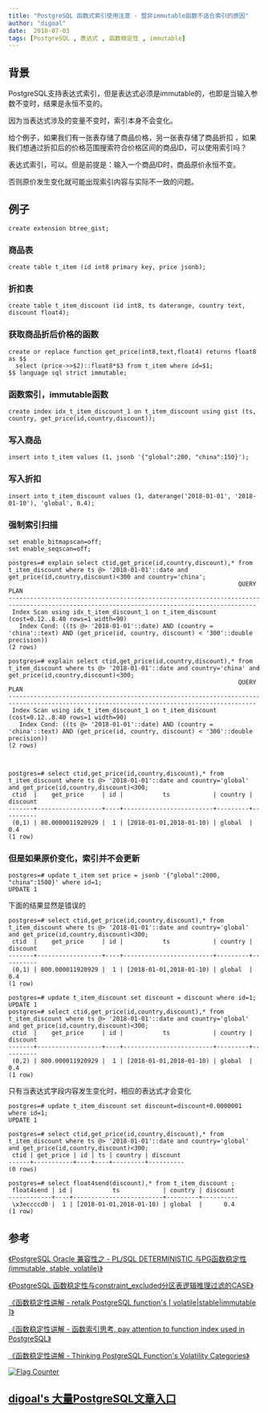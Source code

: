 ```yaml
---
title: "PostgreSQL 函数式索引使用注意 - 暨非immutable函数不适合索引的原因"
author: "digoal"
date:  2018-07-03
tags: [PostgreSQL , 表达式 , 函数稳定性 , immutable]
---
```

## 背景      
PostgreSQL支持表达式索引，但是表达式必须是immutable的，也即是当输入参数不变时，结果是永恒不变的。  
  
因为当表达式涉及的变量不变时，索引本身不会变化。  
  
给个例子，如果我们有一张表存储了商品价格，另一张表存储了商品折扣 ，如果我们想通过折扣后的价格范围搜索符合价格区间的商品ID，可以使用索引吗？  
  
表达式索引，可以。但是前提是：输入一个商品ID时，商品原价永恒不变。  
  
否则原价发生变化就可能出现索引内容与实际不一致的问题。  
  
## 例子  
```  
create extension btree_gist;  
```  
  
### 商品表  
  
```  
create table t_item (id int8 primary key, price jsonb);  
```  
  
### 折扣表  
```  
create table t_item_discount (id int8, ts daterange, country text, discount float4);  
```  
  
### 获取商品折后价格的函数  
```  
create or replace function get_price(int8,text,float4) returns float8 as $$  
  select (price->>$2)::float8*$3 from t_item where id=$1;  
$$ language sql strict immutable;  
```  
  
### 函数索引，immutable函数  
  
```  
create index idx_t_item_discount_1 on t_item_discount using gist (ts, country, get_price(id,country,discount));  
```  
  
### 写入商品  
  
```  
insert into t_item values (1, jsonb '{"global":200, "china":150}');  
```  
  
### 写入折扣  
  
```  
insert into t_item_discount values (1, daterange('2018-01-01', '2018-01-10'), 'global', 0.4);  
```  
  
### 强制索引扫描  
```  
set enable_bitmapscan=off;  
set enable_seqscan=off;  
  
postgres=# explain select ctid,get_price(id,country,discount),* from t_item_discount where ts @> '2018-01-01'::date and get_price(id,country,discount)<300 and country='china';  
                                                                QUERY PLAN                                                                   
-------------------------------------------------------------------------------------------------------------------------------------------  
 Index Scan using idx_t_item_discount_1 on t_item_discount  (cost=0.12..8.40 rows=1 width=90)  
   Index Cond: ((ts @> '2018-01-01'::date) AND (country = 'china'::text) AND (get_price(id, country, discount) < '300'::double precision))  
(2 rows)  
  
postgres=# explain select ctid,get_price(id,country,discount),* from t_item_discount where ts @> '2018-01-01'::date and country='china' and get_price(id,country,discount)<300;  
                                                                QUERY PLAN                                                                   
-------------------------------------------------------------------------------------------------------------------------------------------  
 Index Scan using idx_t_item_discount_1 on t_item_discount  (cost=0.12..8.40 rows=1 width=90)  
   Index Cond: ((ts @> '2018-01-01'::date) AND (country = 'china'::text) AND (get_price(id, country, discount) < '300'::double precision))  
(2 rows)  
  
  
  
postgres=# select ctid,get_price(id,country,discount),* from t_item_discount where ts @> '2018-01-01'::date and country='global' and get_price(id,country,discount)<300;  
 ctid  |    get_price     | id |           ts            | country | discount   
-------+------------------+----+-------------------------+---------+----------  
 (0,1) | 80.0000011920929 |  1 | [2018-01-01,2018-01-10) | global  |      0.4  
(1 row)  
```  
  
  
### 但是如果原价变化，索引并不会更新  
  
```  
postgres=# update t_item set price = jsonb '{"global":2000, "china":1500}' where id=1;  
UPDATE 1  
```  
  
  
下面的结果显然是错误的  
  
```  
postgres=# select ctid,get_price(id,country,discount),* from t_item_discount where ts @> '2018-01-01'::date and country='global' and get_price(id,country,discount)<300;  
 ctid  |    get_price     | id |           ts            | country | discount   
-------+------------------+----+-------------------------+---------+----------  
 (0,1) | 800.000011920929 |  1 | [2018-01-01,2018-01-10) | global  |      0.4  
(1 row)  
```  
  
  
```  
postgres=# update t_item_discount set discount = discount where id=1;  
UPDATE 1  
postgres=# select ctid,get_price(id,country,discount),* from t_item_discount where ts @> '2018-01-01'::date and country='global' and get_price(id,country,discount)<300;  
 ctid  |    get_price     | id |           ts            | country | discount   
-------+------------------+----+-------------------------+---------+----------  
 (0,2) | 800.000011920929 |  1 | [2018-01-01,2018-01-10) | global  |      0.4  
(1 row)  
```  
  
  
只有当表达式字段内容发生变化时，相应的表达式才会变化  
  
```  
postgres=# update t_item_discount set discount=discount+0.0000001 where id=1;  
UPDATE 1  
  
postgres=# select ctid,get_price(id,country,discount),* from t_item_discount where ts @> '2018-01-01'::date and country='global' and get_price(id,country,discount)<300;  
 ctid | get_price | id | ts | country | discount   
------+-----------+----+----+---------+----------  
(0 rows)  
  
postgres=# select float4send(discount),* from t_item_discount ;  
 float4send | id |           ts            | country | discount   
------------+----+-------------------------+---------+----------  
 \x3eccccd0 |  1 | [2018-01-01,2018-01-10) | global  |      0.4  
(1 row)  
```  
  
## 参考  
  
[《PostgreSQL Oracle 兼容性之 - PL/SQL DETERMINISTIC 与PG函数稳定性(immutable, stable, volatile)》](../201804/20180410_01.md)    
  
[《PostgreSQL 函数稳定性与constraint_excluded分区表逻辑推理过滤的CASE》](../201605/20160531_01.md)    
  
[《函数稳定性讲解 - retalk PostgreSQL function's [ volatile|stable|immutable ]》](../201212/20121226_01.md)    
  
[《函数稳定性讲解 - 函数索引思考, pay attention to function index used in PostgreSQL》](../201206/20120626_02.md)    
  
[《函数稳定性讲解 - Thinking PostgreSQL Function's Volatility Categories》](../201106/20110610_01.md)    
  
  
<a rel="nofollow" href="http://info.flagcounter.com/h9V1"  ><img src="http://s03.flagcounter.com/count/h9V1/bg_FFFFFF/txt_000000/border_CCCCCC/columns_2/maxflags_12/viewers_0/labels_0/pageviews_0/flags_0/"  alt="Flag Counter"  border="0"  ></a>  
  
  
  
  
  
  
## [digoal's 大量PostgreSQL文章入口](https://github.com/digoal/blog/blob/master/README.md "22709685feb7cab07d30f30387f0a9ae")
  
